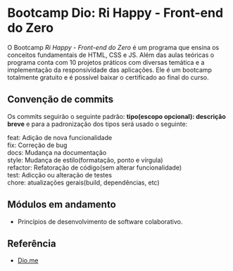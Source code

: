 
# Bootcamp Dio: Ri Happy - Front-end do Zero

O Bootcamp *Ri Happy - Front-end do Zero* é um programa que ensina os conceitos fundamentais de HTML, CSS e JS. Além das aulas teóricas o programa conta com 10 projetos práticos com diversas temática e a implementação da responsividade das aplicações.
Ele é um bootcamp totalmente gratuito e é possível baixar o certificado ao final do curso.


## Convenção de commits

Os commits seguirão o seguinte padrão: **tipo(escopo opcional): descrição breve** e para a padronização dos tipos será usado o seguinte:  

feat: Adição de nova funcionalidade  
fix: Correção de bug  
docs: Mudança na documentação  
style: Mudança de estilo(formatação, ponto e vírgula)  
refactor: Refatoração de código(sem alterar funcionalidade)  
test: Adicção ou alteração de testes  
chore: atualizações gerais(build, dependências, etc)  


## Módulos em andamento

- Princípios de desenvolvimento de software colaborativo.
## Referência

 - [Dio.me](https://www.dio.me/)

